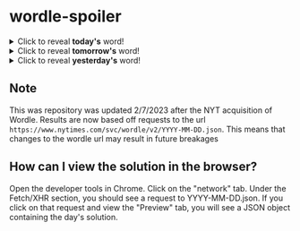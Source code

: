 # wordle-spoiler

<details>
  <summary>Click to reveal <b>today's</b> word!</summary>
  <br>
  <b> magma </b>
</details>

<details>
  <summary>Click to reveal <b>tomorrow's</b> word!</summary>
  <br>
  <b> quest </b>
</details>

<details>
  <summary>Click to reveal <b>yesterday's</b> word!</summary>
  <br>
  <b> exact </b>
</details>

## Note
This was repository was updated 2/7/2023 after the NYT acquisition of Wordle. Results are now based off requests to the url `https://www.nytimes.com/svc/wordle/v2/YYYY-MM-DD.json`. This means that changes to the wordle url may result in future breakages

## How can I view the solution in the browser?
Open the developer tools in Chrome. Click on the "network" tab. Under the Fetch/XHR section, you should see a request to YYYY-MM-DD.json. If you click on that request and view the "Preview" tab, you will see a JSON object containing the day's solution.